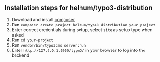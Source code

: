 ## Installation steps for helhum/typo3-distribution

1. Download and install [composer](https://getcomposer.org/download/)
1. Run `composer create-project helhum/typo3-distribution your-project`
1. Enter correct credentials during setup, select `site` as setup type when asked
1. Run `cd your-project`
1. Run `vendor/bin/typo3cms server:run`
1. Enter `http://127.0.0.1:8080/typo3/` in your browser to log into the backend
